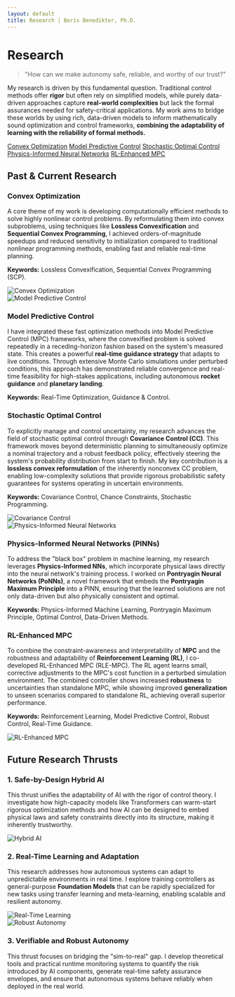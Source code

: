 ```yaml
---
layout: default
title: Research | Boris Benedikter, Ph.D.
---
```

<div class="container" markdown="1">

# Research

<section class="research-vision">
    <blockquote>"How can we make autonomy safe, reliable, and worthy of our trust?"</blockquote>
</section>

My research is driven by this fundamental question. Traditional control methods offer <strong>rigor</strong> but often rely on simplified models, while purely data-driven approaches capture <strong>real-world complexities</strong> but lack the formal assurances needed for safety-critical applications. My work aims to bridge these worlds by using rich, data-driven models to inform mathematically sound optimization and control frameworks, <strong>combining the adaptability of learning with the reliability of formal methods.</strong>

<div class="jump-nav">
    <a href="#convex-optimization" class="jump-btn">Convex Optimization</a>
    <a href="#model-predictive-control" class="jump-btn">Model Predictive Control</a>
    <a href="#stochastic-control" class="jump-btn">Stochastic Optimal Control</a>
    <a href="#physics-informed-neural-networks" class="jump-btn">Physics-Informed Neural Networks</a>
    <a href="#rl-enhanced-mpc" class="jump-btn">RL-Enhanced MPC</a>
</div>


## Past & Current Research
<div class="research-grid">
    <div class="research-card" id="convex-optimization">
        <div class="card-text">
            <h3>Convex Optimization</h3>
            <p>A core theme of my work is developing computationally efficient methods to solve highly nonlinear control problems. By reformulating them into convex subproblems, using techniques like <strong>Lossless Convexification</strong> and <strong>Sequential Convex Programming</strong>, I achieved orders-of-magnitude speedups and reduced sensitivity to initialization compared to traditional nonlinear programming methods, enabling fast and reliable real-time planning.</p>
            <p><strong>Keywords:</strong> Lossless Convexification, Sequential Convex Programming (SCP).</p>
        </div>
        <div class="card-image">
            <img src="{{ '/assets/img/research/convex.png' | relative_url }}" alt="Convex Optimization">
        </div>
    </div>
    <div class="research-card" id="model-predictive-control">
        <div class="card-image">
            <img src="{{ '/assets/img/research/mpc.png' | relative_url }}" alt="Model Predictive Control">
        </div>
        <div class="card-text">
            <h3>Model Predictive Control</h3>
            <p>I have integrated these fast optimization methods into Model Predictive Control (MPC) frameworks, where the convexified problem is solved repeatedly in a receding-horizon fashion based on the system's measured state. This creates a powerful <strong>real-time guidance strategy</strong> that adapts to live conditions. Through extensive Monte Carlo simulations under perturbed conditions, this approach has demonstrated reliable convergence and real-time feasibility for high-stakes applications, including autonomous <strong>rocket guidance</strong> and <strong>planetary landing</strong>.</p>
            <p><strong>Keywords:</strong> Real-Time Optimization, Guidance & Control.</p>
        </div>
    </div>
    <div class="research-card" id="stochastic-control">
        <div class="card-text">
            <h3>Stochastic Optimal Control</h3>
            <p>To explicitly manage and control uncertainty, my research advances the field of stochastic optimal control through <strong>Covariance Control (CC)</strong>. This framework moves beyond deterministic planning to simultaneously optimize a nominal trajectory and a robust feedback policy, effectively steering the system's probability distribution from start to finish. My key contribution is a <strong>lossless convex reformulation</strong> of the inherently nonconvex CC problem, enabling low-complexity solutions that provide rigorous probabilistic safety guarantees for systems operating in uncertain environments.</p>
            <p><strong>Keywords:</strong> Covariance Control, Chance Constraints, Stochastic Programming.</p>
        </div>
        <div class="card-image">
            <img src="{{ '/assets/img/research/covariance_control.png' | relative_url }}" alt="Covariance Control">
        </div>
    </div>
    <div class="research-card" id="physics-informed-neural-networks">
        <div class="card-image">
            <img src="{{ '/assets/img/research/pinn.png' | relative_url }}" alt="Physics-Informed Neural Networks">
        </div>
        <div class="card-text">
            <h3>Physics-Informed Neural Networks (PINNs)</h3>
            <p>To address the "black box" problem in machine learning, my research leverages <strong>Physics-Informed NNs</strong>, which incorporate physical laws directly into the neural network's training process. I worked on <strong>Pontryagin Neural Networks (PoNNs)</strong>, a novel framework that embeds the <strong>Pontryagin Maximum Principle</strong> into a PINN, ensuring that the learned solutions are not only data-driven but also physically consistent and optimal.</p>
            <p><strong>Keywords:</strong> Physics-Informed Machine Learning, Pontryagin Maximum Principle, Optimal Control, Data-Driven Methods.</p>
        </div>
    </div>
    <div class="research-card" id="rl-enhanced-mpc">
        <div class="card-text">
            <h3>RL-Enhanced MPC</h3>
            <p>To combine the constraint-awareness and interpretability of <strong>MPC</strong> and the robustness and adaptability of <strong>Reinforcement Learning (RL)</strong>, I co-developed RL-Enhanced MPC (RLE-MPC). The RL agent learns small, corrective adjustments to the MPC's cost function in a perturbed simulation environment. The combined controller shows increased <strong>robustness</strong> to uncertainties than standalone MPC, while showing improved <strong>generalization</strong> to unseen scenarios compared to standalone RL, achieving overall superior performance.</p>
            <p><strong>Keywords:</strong> Reinforcement Learning, Model Predictive Control, Robust Control, Real-Time Guidance.</p>
        </div>
        <div class="card-image">
            <img src="{{ '/assets/img/research/rl-mpc.png' | relative_url }}" alt="RL-Enhanced MPC">
        </div>
    </div>
</div>

## Future Research Thrusts
<div class="research-grid">
    <div class="research-card">
        <div class="card-text">
            <h3>1. Safe-by-Design Hybrid AI</h3>
            <p>This thrust unifies the adaptability of AI with the rigor of control theory. I investigate how high-capacity models like Transformers can warm-start rigorous optimization methods and how AI can be designed to embed physical laws and safety constraints directly into its structure, making it inherently trustworthy.</p>
        </div>
        <div class="card-image">
            <img src="{{ '/assets/img/research/hybrid_ai.png' | relative_url }}" alt="Hybrid AI">
        </div>
    </div>
    <div class="research-card">
        <div class="card-text">
            <h3>2. Real-Time Learning and Adaptation</h3>
            <p>This research addresses how autonomous systems can adapt to unpredictable environments in real time. I explore training controllers as general-purpose <strong>Foundation Models</strong> that can be rapidly specialized for new tasks using transfer learning and meta-learning, enabling scalable and resilient autonomy.</p>
        </div>
        <div class="card-image">
            <img src="{{ '/assets/img/research/real_time_learning.png' | relative_url }}" alt="Real-Time Learning">
        </div>
    </div>
    <div class="research-card">
        <div class="card-image">
            <img src="{{ '/assets/img/research/robust_autonomy.png' | relative_url }}" alt="Robust Autonomy">
        </div>
        <div class="card-text">
            <h3>3. Verifiable and Robust Autonomy</h3>
            <p>This thrust focuses on bridging the "sim-to-real" gap. I develop theoretical tools and practical runtime monitoring systems to quantify the risk introduced by AI components, generate real-time safety assurance envelopes, and ensure that autonomous systems behave reliably when deployed in the real world.</p>
        </div>
    </div>
</div>

</div>